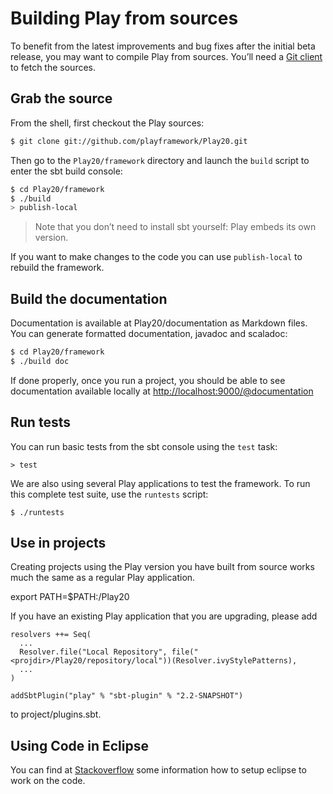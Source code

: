# Building Play from sources

To benefit from the latest improvements and bug fixes after the initial beta release, you may want to compile Play from sources. You’ll need a [Git client](http://git-scm.com/) to fetch the sources.

## Grab the source
From the shell, first checkout the Play sources:

```bash
$ git clone git://github.com/playframework/Play20.git
```

Then go to the `Play20/framework` directory and launch the `build` script to enter the sbt build console:

```bash
$ cd Play20/framework
$ ./build
> publish-local
```

> Note that you don’t need to install sbt yourself: Play embeds its own version.

If you want to make changes to the code you can use `publish-local` to rebuild the framework.

## Build the documentation

Documentation is available at Play20/documentation as Markdown files.  You can generate formatted documentation, javadoc and scaladoc:

```bash
$ cd Play20/framework
$ ./build doc
```
If done properly, once you run a project, you should be able to see documentation available locally at [http://localhost:9000/@documentation](http://localhost:9000/@documentation)

## Run tests

You can run basic tests from the sbt console using the `test` task:

```
> test
```

We are also using several Play applications to test the framework. To run this complete test suite, use the `runtests` script:

```
$ ./runtests
```

## Use in projects

Creating projects using the Play version you have built from source works much the same as a regular Play application.

export PATH=$PATH:<projdir>/Play20

If you have an existing Play application that you are upgrading, please add

```
resolvers ++= Seq(
  ...
  Resolver.file("Local Repository", file("<projdir>/Play20/repository/local"))(Resolver.ivyStylePatterns),
  ...
)

addSbtPlugin("play" % "sbt-plugin" % "2.2-SNAPSHOT")
```

to project/plugins.sbt. 

## Using Code in Eclipse

You can find at [Stackoverflow](http://stackoverflow.com/questions/10053201/how-to-setup-eclipse-ide-work-on-the-playframework-2-0/10055419#10055419) some information how to setup eclipse to work on the code.

